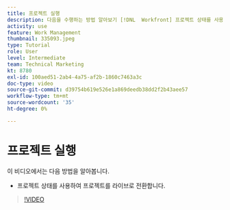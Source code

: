 ```yaml
---
title: 프로젝트 실행
description: 다음을 수행하는 방법 알아보기 [!DNL  Workfront] 프로젝트 상태를 사용하여 프로젝트 라이브.
activity: use
feature: Work Management
thumbnail: 335093.jpeg
type: Tutorial
role: User
level: Intermediate
team: Technical Marketing
kt: 8780
exl-id: 100aed51-2ab4-4a75-af2b-1860c7463a3c
doc-type: video
source-git-commit: d39754b619e526e1a869deedb38dd2f2b43aee57
workflow-type: tm+mt
source-wordcount: '35'
ht-degree: 0%

---
```


# 프로젝트 실행

이 비디오에서는 다음 방법을 알아봅니다.

* 프로젝트 상태를 사용하여 프로젝트를 라이브로 전환합니다.

>[!VIDEO](https://video.tv.adobe.com/v/335093/?quality=12)
